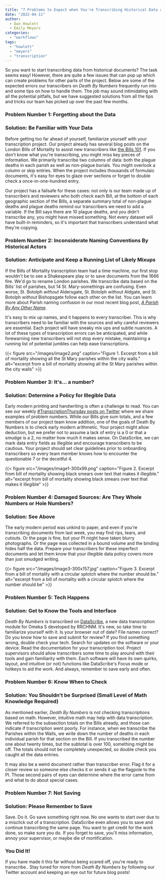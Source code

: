```yaml
---
title: "7 Problems to Expect when You're Transcribing Historical Data and How to Avoid Them"
date: "2022-04-11"
author:
  - Dan Howlett
  - Emily Meyers
categories: 
  - "workflows"
tags: 
  - "howlett"
  - "meyers"
  - "transcription"
---
```


So you want to start transcribing data from historical documents? The task seems easy! However, there are quite a few issues that can pop up which can create problems for other parts of the project. Below are some of the expected errors our transcribers on _Death By Numbers_ frequently run into and some tips on how to handle them. The job may sound intimidating with all the potential pitfalls, but we have suggested solutions from all the tips and tricks our team has picked up over the past few months.

### **Problem Number 1: Forgetting about the Data**

### **Solution: Be Familiar with Your Data**

Before getting too far ahead of yourself, familiarize yourself with your transcription project. Our project already has several blog posts on the London Bills of Mortality to assist new transcribers like [the Bills 101](https://deathbynumbers.org/2022/01/31/the-london-bills-of-mortality/). If you don't know what you're transcribing, you might miss key pieces of information. We primarily transcribe two columns of data: both the plague deaths in each parish as well as non-plague burials. You might overlook a column or skip entries. When the project includes thousands of formulaic documents, it's easy for eyes to glaze over sections or forget to double check a once-in-one-hundred entry.

Our project has a failsafe for these cases: not only is our team made up of transcribers and reviewers who both check each Bill, at the bottom of each geographic section of the Bills, a separate summary total of non-plague deaths and plague deaths remind our transcribers we need to add a variable. If the Bill says there are 10 plague deaths, and you didn't transcribe any, you might have missed something. Not every dataset will have built-in reminders, so it's important that transcribers understand what they're copying.

### **Problem Number 2: Inconsiderate Naming Conventions By Historical Actors**

### **Solution: Anticipate and Keep a Running List of Likely Mixups**

If the Bills of Mortality transcription team had a time machine, our first stop wouldn't be to see a Shakespeare play or to save documents from the 1666 fire. We'd go to rename London parishes. We transcribe data based on the Bills' list of parishes, but 14 St. Mary-somethings are confusing. Even worse, St. Botolph _without_ Aldersgate, St. Botolph _without_ Aldgate, and St. Botolph _without_ Bishopsgate follow each other on the list. You can learn more about Parish naming confusion in our most recent blog post, [_A Parish By Any Other Name_](https://deathbynumbers.org/2022/03/28/a-parish-by-any-other-name/).

It's easy to mix up names, and it happens to every transcriber. This is why transcribers need to be familiar with the sources and why careful reviewers are essential. Each project will have sneaky mix ups and subtle nuances. A lot of these types of transcription errors can be anticipated, and while forewarning new transcribers will not stop every mistake, maintaining a running list of potential jumbles can help ease transcriptions.

{{< figure src="/images/image2.png" caption="Figure 1. Excerpt from a bill of mortality showing all the St Mary parishes within the city walls." alt="excerpt from a bill of mortality showing all the St Mary parishes within the city walls" >}}

### **Problem Number 3: It's… a number?**

### **Solution: Determine a Policy for Illegible Data**

Early modern printing and handwriting is often a challenge to read. You can see our weekly [#TranscriptionThursday posts on Twitter](https://mobile.twitter.com/PlagueBills) where we share examples of problem numbers. While our Bills give sum totals, and a few members of our project team know addition, one of the goals of Death By Numbers is to check early modern arithmetic. Your project might allow deduction, but we prefer not to assume a lack of entry is a 0 or that a smudge is a 2, no matter how much it makes sense. On DataScribe, we can mark data entry fields as illegible and encourage transcribers to be cautious. Your project should set clear guidelines prior to onboarding transcribers so every team member knows how to encounter the questionable 7 or the deceitful 4.

{{< figure src="/images/image1-300x99.png" caption="Figure 2. Excerpt from bill of mortality showing black smears over text that makes it illegible." alt="excerpt from bill of mortality showing black smears over text that makes it illegible" >}}

### **Problem Number 4: Damaged Sources: Are They Whole Numbers or Hole Numbers?**

### **Solution: See Above**

The early modern period was unkind to paper, and even if you're transcribing documents from last week, you may find rips, tears, and cutouts. Or the page is fine, but your PI might have taken blurry photographs. Or the page was collected in a bound volume and the binding hides half the data. Prepare your transcribers for these imperfect documents and let them know that your illegible data policy covers more than just smudged writing.

{{< figure src="/images/image3-300x157.jpg" caption="Figure 3. Excerpt from a bill of mortality with a circular splotch where the number should be." alt="excerpt from a bill of mortality with a circular splotch where the number should be" >}}

### **Problem Number 5: Tech Happens**

### **Solution: Get to Know the Tools and Interface**

_Death By Numbers_ is transcribed on [DataScribe](https://datascribe.tech/), a new data transcription module for Omeka S developed by RRCHNM. It's new, so take time to familiarize yourself with it. Is your browser out of date? File names correct? Do you know how to save and submit for review? If you find something wrong, double check your tech. Search for updates on the software or your device. Read the documentation for your transcription tool. Project supervisors should allow transcribers some time to play around with their tools and gain familiarity with them. Each software will have its own quirks, layout, and intuitive (or not) functions like DataScribe's Focus mode or hotkeys to aid the work. And always, remember to save early and often.

### **Problem Number 6: Know When to Check**

### **Solution: You Shouldn't be Surprised (Small Level of Math Knowledge Required)**

As mentioned earlier, _Death By Numbers_ is not checking transcriptions based on math. However, intuitive math may help with data transcription. We referred to the subsection totals on the Bills already, and those can indicate if transcription went poorly. For instance, when we transcribe the Parishes within the Walls, we write down the number of deaths in each individual parish for that section on the Bill. If you transcribed the number one about twenty times, but the subtotal is over 100, something might be off. The totals should not be completely unexpected, so double check you caught all the data entries.

It may also be a weird document rather than transcriber error. Flag it for a closer review so someone else checks it or sends it up the flagpole to the PI. Those second pairs of eyes can determine where the error came from and what to do about special cases.

### **Problem Number 7: Not Saving**

### **Solution: Please Remember to Save**

Save. Do it. Go save something right now. No one wants to start over due to a misclick out of a transcription. DataScribe even allows you to save and continue transcribing the same page. You want to get credit for the work done, so make sure you do. If you forget to save, you'll miss information, annoy your supervisor, or maybe die of mortification.

### **You Did It!**

If you have made it this far without being scared off, you're ready to transcribe.. Stay tuned for more from _Death By Numbers_ by following our Twitter account and keeping an eye out for future blog posts!
